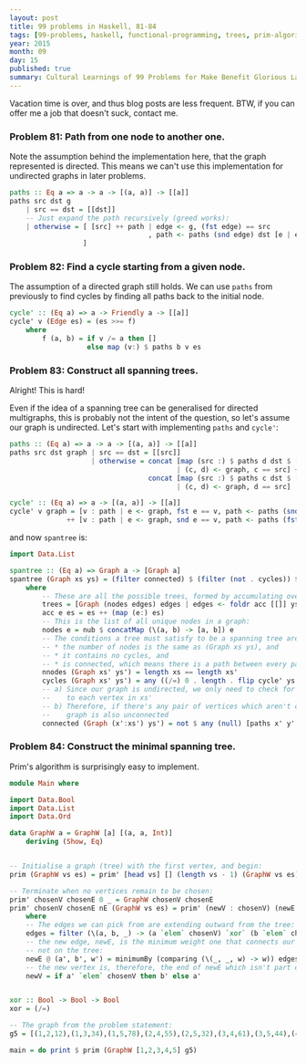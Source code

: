 ```yaml
---
layout: post
title: 99 problems in Haskell, 81-84
tags: [99-problems, haskell, functional-programming, trees, prim-algorithm]
year: 2015
month: 09
day: 15
published: true
summary: Cultural Learnings of 99 Problems for Make Benefit Glorious Language of Haskell
---
```


Vacation time is over, and thus blog posts are less frequent. BTW, if you can offer me a
job that doesn't suck, contact me.

### Problem 81: Path from one node to another one.

Note the assumption behind the implementation here, that the graph represented is
directed. This means we can't use this implementation for undirected graphs in later
problems.

```haskell
paths :: Eq a => a -> a -> [(a, a)] -> [[a]]
paths src dst g
    | src == dst = [[dst]]
    -- Just expand the path recursively (greed works):
    | otherwise = [ [src] ++ path | edge <- g, (fst edge) == src
                                  , path <- paths (snd edge) dst [e | e <- g, e /= edge]
                  ]
```

### Problem 82: Find a cycle starting from a given node.

The assumption of a directed graph still holds. We can use `paths` from previously to
find cycles by finding all paths back to the initial node.

```haskell
cycle' :: (Eq a) => a -> Friendly a -> [[a]]
cycle' v (Edge es) = (es >>= f)
    where
        f (a, b) = if v /= a then []
                   else map (v:) $ paths b v es
```

### Problem 83: Construct all spanning trees.

Alright! This is hard!

Even if the idea of a spanning tree can be generalised for directed multigraphs, this is
probably not the intent of the question, so let's assume our graph is undirected. Let's
start with implementing `paths` and `cycle'`:

```haskell
paths :: (Eq a) => a -> a -> [(a, a)] -> [[a]]
paths src dst graph | src == dst = [[src]]
                    | otherwise = concat [map (src :) $ paths d dst $ [x | x <- graph, x /= (c, d)]
                                         | (c, d) <- graph, c == src] ++
                                  concat [map (src :) $ paths c dst $ [x | x <- graph, x /= (c, d)]
                                         | (c, d) <- graph, d == src]

cycle' :: (Eq a) => a -> [(a, a)] -> [[a]]
cycle' v graph = [v : path | e <- graph, fst e == v, path <- paths (snd e) v [x | x <- graph, x /= e]]
              ++ [v : path | e <- graph, snd e == v, path <- paths (fst e) v [x | x <- graph, x /= e]]
```

and now `spantree` is:

```haskell
import Data.List

spantree :: (Eq a) => Graph a -> [Graph a]
spantree (Graph xs ys) = (filter connected) $ (filter (not . cycles)) $ (filter nnodes) trees
    where
        -- These are all the possible trees, formed by accumulating over all edges:
        trees = [Graph (nodes edges) edges | edges <- foldr acc [[]] ys]
        acc e es = es ++ (map (e:) es)
        -- This is the list of all unique nodes in a graph:
        nodes e = nub $ concatMap (\(a, b) -> [a, b]) e
        -- The conditions a tree must satisfy to be a spanning tree are:
        -- * the number of nodes is the same as (Graph xs ys), and
        -- * it contains no cycles, and
        -- * is connected, which means there is a path between every pair of vertices
        nnodes (Graph xs' ys') = length xs == length xs'
        cycles (Graph xs' ys') = any ((/=) 0 . length . flip cycle' ys') xs'
        -- a) Since our graph is undirected, we only need to check for paths from x'
        --    to each vertex in xs'
        -- b) Therefore, if there's any pair of vertices which aren't connected, then the
        --    graph is also unconnected
        connected (Graph (x':xs') ys') = not $ any (null) [paths x' y' ys' | y' <- xs']
```

### Problem 84: Construct the minimal spanning tree.

Prim's algorithm is surprisingly easy to implement.

```haskell
module Main where

import Data.Bool
import Data.List
import Data.Ord

data GraphW a = GraphW [a] [(a, a, Int)]
    deriving (Show, Eq)


-- Initialise a graph (tree) with the first vertex, and begin:
prim (GraphW vs es) = prim' [head vs] [] (length vs - 1) (GraphW vs es)

-- Terminate when no vertices remain to be chosen:
prim' chosenV chosenE 0 _ = GraphW chosenV chosenE
prim' chosenV chosenE nE (GraphW vs es) = prim' (newV : chosenV) (newE : chosenE) (nE - 1) (GraphW vs es)
    where
    -- The edges we can pick from are extending outward from the tree:
    edges = filter (\(a, b, _) -> (a `elem` chosenV) `xor` (b `elem` chosenV)) es
    -- the new edge, newE, is the minimum weight one that connects our tree with a vertex
    -- not on the tree:
    newE @ (a', b', w') = minimumBy (comparing (\(_, _, w) -> w)) edges
    -- the new vertex is, therefore, the end of newE which isn't part of the tree so far:
    newV = if a' `elem` chosenV then b' else a'


xor :: Bool -> Bool -> Bool
xor = (/=)

-- The graph from the problem statement:
g5 = [(1,2,12),(1,3,34),(1,5,78),(2,4,55),(2,5,32),(3,4,61),(3,5,44),(4,5,93),(2,1,12),(3,1,34),(5,1,78),(4,2,55),(5,2,32),(4,3,61),(5,3,44),(5,4,93)]

main = do print $ prim (GraphW [1,2,3,4,5] g5)
```
